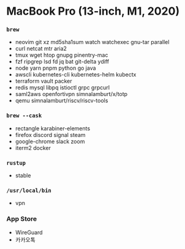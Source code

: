 MacBook Pro (13-inch, M1, 2020)
========

### `brew`
- neovim git xz md5sha1sum watch watchexec gnu-tar parallel
- curl netcat mtr aria2
- tmux wget htop gnupg pinentry-mac
- fzf ripgrep lsd fd jq bat git-delta ydiff
- node yarn pnpm python go java
- awscli kubernetes-cli kubernetes-helm kubectx
- terraform vault packer
- redis mysql libpq istioctl grpc grpcurl
- saml2aws openfortivpn simnalamburt/x/totp
- qemu simnalamburt/riscv/riscv-tools

### `brew --cask`
- rectangle karabiner-elements
- firefox discord signal steam
- google-chrome slack zoom
- iterm2 docker

### `rustup`
- stable

### `/usr/local/bin`
- vpn

### App Store
- WireGuard
- 카카오톡
